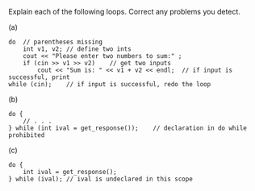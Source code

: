 Explain each of the following loops. Correct any problems you detect.

(a)
```
do  // parentheses missing
    int v1, v2; // define two ints
    cout << "Please enter two numbers to sum:" ;
    if (cin >> v1 >> v2)    // get two inputs
        cout << "Sum is: " << v1 + v2 << endl;  // if input is successful, print
while (cin);    // if input is successful, redo the loop
```

(b)
```
do {
    // . . .
} while (int ival = get_response());    // declaration in do while prohibited
```

(c)
```
do {
    int ival = get_response();
} while (ival); // ival is undeclared in this scope
```